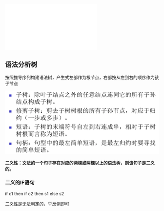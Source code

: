 ![上下文无关文法](sub/上下文无关文法.md)

## 语法分析树

按照推导序列构建语法树，产生式左部作为根节点，右部按从左到右的顺序作为孩子节点

![](../../assets/Pasted%20image%2020251028193636.png)

**二义性：文法的一个句子存在对应的两棵或两棵以上的语法树，则该句子是二义的。**

### 二义的IF语句

if c1 then if c2 then s1 else s2

二义性是无法判定的，举反例即可